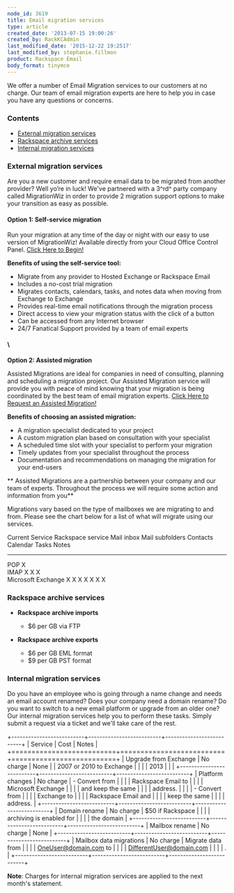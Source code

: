 ```yaml
---
node_id: 3619
title: Email migration services
type: article
created_date: '2013-07-15 19:00:26'
created_by: RackKCAdmin
last_modified_date: '2015-12-22 19:2517'
last_modified_by: stephanie.fillmon
product: Rackspace Email
body_format: tinymce
---
```


We offer a number of Email Migration services to our customers at no
charge. Our team of email migration experts are here to help you in case
you have any questions or concerns.

### **Contents**

-   [External migration services](#Externalmigrations)
-   [Rackspace archive services](#Rackspacearchives)
-   [Internal migration services](#Internalmirgrations)

### **External migration services**

Are you a new customer and require email data to be migrated from
another provider? Well yo&rsquo;re in luck! We've partnered with a 3^rd^
party company called MigrationWiz in order to provide 2 migration
support options to make your transition as easy as possible.

#### **Option 1: Self-service migration**

Run your migration at any time of the day or night with our easy to use
version of MigrationWiz! Available directly from your Cloud Office
Control Panel. [Click Here to
Begin!](https://cp.rackspace.com/Domains/Tools/Migrations)

**Benefits of using the self-service tool:**

-   Migrate from any provider to Hosted Exchange or Rackspace Email
-   Includes a no-cost trial migration
-   Migrates contacts, calendars, tasks, and notes data when moving from
    Exchange to Exchange
-   Provides real-time email notifications through the migration process
-   Direct access to view your migration status with the click of a
    button
-   Can be accessed from any Internet browser
-   24/7 Fanatical Support provided by a team of email experts

#### \
 **Option 2: Assisted migration**

Assisted Migrations are ideal for companies in need of consulting,
planning and scheduling a migration project. Our Assisted Migration
service will provide you with peace of mind knowing that your migration
is being coordinated by the best team of email migration experts. [Click
Here to Request an Assisted
Migration!](https://cp.rackspace.com/Domains/Tools/Migrations/Assisted)

**Benefits of choosing an assisted migration:**

-   A migration specialist dedicated to your project
-   A custom migration plan based on consultation with your specialist
-   A scheduled time slot with your specialist to perform your migration
-   Timely updates from your specialist throughout the process
-   Documentation and recommendations on managing the migration for your
    end-users

\*\* Assisted Migrations are a partnership between your company and our
team of experts. Throughout the process we will require some action and
information from you\*\*

Migrations vary based on the type of mailboxes we are migrating to and
from. Please see the chart below for a list of what will migrate using
our services.

  Current Service      Rackspace service   Mail inbox   Mail subfolders   Contacts   Calendar   Tasks   Notes
  -------------------- ------------------- ------------ ----------------- ---------- ---------- ------- -------
  POP                  X                                                                                 
  IMAP                 X                   X            X                                                
  Microsoft Exchange   X                   X            X                 X          X          X       X

 

 

### **Rackspace archive services**

-   **Rackspace archive imports**
    -   \$6 per GB via FTP

-   **Rackspace archive exports**
    -   \$6 per GB EML format
    -   \$9 per GB PST format

### **Internal migration services**

Do you have an employee who is going through a name change and needs an
email account renamed? Does your company need a domain rename? Do you
want to switch to a new email platform or upgrade from an older one? Our
internal migration services help you to perform these tasks. Simply
submit a request via a ticket and we'll take care of the rest.

+--------------------------+--------------------------+--------------------------+
| Service                  | Cost                     | Notes                    |
+==========================+==========================+==========================+
| Upgrade from Exchange    | No charge                | None                     |
| 2007 or 2010 to Exchange |                          |                          |
| 2013                     |                          |                          |
+--------------------------+--------------------------+--------------------------+
| Platform changes         | No charge                | -   Convert from         |
|                          |                          |     Rackspace Email to   |
|                          |                          |     Microsoft Exchange   |
|                          |                          |     and keep the same    |
|                          |                          |     address.             |
|                          |                          | -   Convert from         |
|                          |                          |     Exchange to          |
|                          |                          |     Rackspace Email and  |
|                          |                          |     keep the same        |
|                          |                          |     address.             |
+--------------------------+--------------------------+--------------------------+
| Domain rename            | No charge                | \$50 if Rackspace        |
|                          |                          | archiving is enabled for |
|                          |                          | the domain               |
+--------------------------+--------------------------+--------------------------+
| Mailbox rename           | No charge                | None                     |
+--------------------------+--------------------------+--------------------------+
| Mailbox data migrations  | No charge                | Migrate data from        |
|                          |                          | OneUser@domain.com to    |
|                          |                          | DifferentUser@domain.com |
|                          |                          | .                        |
+--------------------------+--------------------------+--------------------------+

**Note**: Charges for internal migration services are applied to the
next month's statement.

